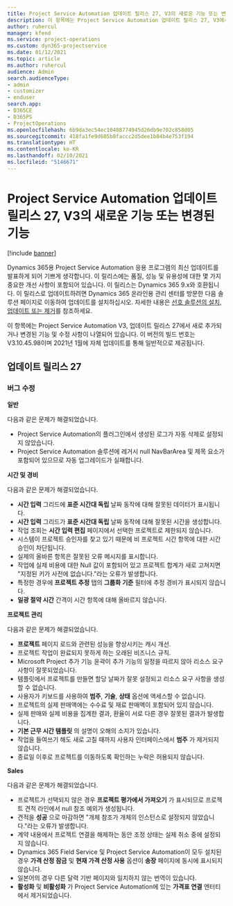 ```yaml
---
title: Project Service Automation 업데이트 릴리스 27, V3의 새로운 기능 또는 변경된 기능
description: 이 항목에는 Project Service Automation 업데이트 릴리스 27, V3에서 사용할 수 있는 기능 및 수정 사항이 나열되어 있습니다.
author: ruhercul
manager: kfend
ms.service: project-operations
ms.custom: dyn365-projectservice
ms.date: 01/12/2021
ms.topic: article
ms.author: ruhercul
audience: Admin
search.audienceType:
- admin
- customizer
- enduser
search.app:
- D365CE
- D365PS
- ProjectOperations
ms.openlocfilehash: 6b9da3ec54ec10408774945d26db9e702c858d05
ms.sourcegitcommit: 418fa1fe9d605b8faccc2d5dee1b04b4e753f194
ms.translationtype: HT
ms.contentlocale: ko-KR
ms.lasthandoff: 02/10/2021
ms.locfileid: "5146671"
---
```

# <a name="whats-new-or-changed-in-project-service-automation-update-release-27-v3"></a>Project Service Automation 업데이트 릴리스 27, V3의 새로운 기능 또는 변경된 기능

[!include [banner](../includes/psa-now-project-operations.md)]

Dynamics 365용 Project Service Automation 응용 프로그램의 최신 업데이트를 발표하게 되어 기쁘게 생각합니다. 이 릴리스에는 품질, 성능 및 유용성에 대한 몇 가지 중요한 개선 사항이 포함되어 있습니다. 이 릴리스는 Dynamics 365 9.x와 호환됩니다. 이 릴리스로 업데이트하려면 Dynamics 365 온라인용 관리 센터를 방문한 다음 솔루션 페이지로 이동하여 업데이트를 설치하십시오. 자세한 내용은 [선호 솔루션의 설치, 업데이트 또는 제거](https://docs.microsoft.com/power-platform/admin/install-remove-preferred-solution)를 참조하세요.

이 항목에는 Project Service Automation V3, 업데이트 릴리스 27에서 새로 추가되거나 변경된 기능 및 수정 사항이 나열되어 있습니다. 이 버전의 빌드 번호는 V3.10.45.98이며 2021년 1월에 자체 업데이트를 통해 일반적으로 제공됩니다.

## <a name="update-release-27"></a>업데이트 릴리스 27

### <a name="bug-fixes"></a>버그 수정

**일반**

다음과 같은 문제가 해결되었습니다.

- Project Service Automation의 플러그인에서 생성된 로그가 자동 삭제로 설정되지 않았습니다.
- Project Service Automation 솔루션에 레거시 null NavBarArea 및 제목 요소가 포함되어 있으므로 자동 업그레이드가 실패합니다.

**시간 및 경비**

다음과 같은 문제가 해결되었습니다.

- **시간 입력** 그리드에 **표준 시간대 독립** 날짜 동작에 대해 잘못된 데이터가 표시됩니다.
- **시간 입력** 그리드가 **표준 시간대 독립** 날짜 동작에 대해 잘못된 시간을 생성합니다.
- 작업 조회는 **시간 입력 편집** 페이지에서 선택한 프로젝트로 제한되지 않습니다.
- 시스템이 프로젝트 승인자를 찾고 있기 때문에 비 프로젝트 시간 항목에 대한 시간 승인이 차단됩니다.
- 실제의 올바른 항목은 잘못된 오류 메시지를 표시합니다.
- 작업에 실제 비용에 대한 Null 값이 포함되어 있고 프로젝트 합계가 새로 고쳐지면 "지정된 키가 사전에 없습니다."라는 오류가 발생합니다.
- 특정한 경우에 **프로젝트 추정** 탭의 **그룹화 기준** 필터에 추정 경비가 표시되지 않습니다.
- **일광 절약 시간** 간격이 시간 항목에 대해 올바르지 않습니다.

**프로젝트 관리**

다음과 같은 문제가 해결되었습니다.

- **프로젝트** 페이지 로드와 관련된 성능을 향상시키는 캐시 개선.
- 프로젝트 작업이 완료되지 못하게 하는 오래된 비즈니스 규칙.
- Microsoft Project 추가 기능 윤곽이 추가 기능의 일정을 따르지 않아 리소스 요구 사항이 잘못되었습니다.
- 템플릿에서 프로젝트를 만들면 할당 날짜가 잘못 설정되고 리소스 요구 사항을 생성할 수 없습니다.
- 사용자가 키보드를 사용하여 **범주**, **기술**, **상태** 옵션에 액세스할 수 없습니다.
- 프로젝트의 실제 판매액에는 수수료 및 재료 판매액이 포함되어 있지 않습니다.
- 실제 판매와 실제 비용을 집계한 결과, 환율이 서로 다른 경우 잘못된 결과가 발생합니다.
- **기본 근무 시간 템플릿** 의 설명이 오해의 소지가 있습니다.
- 작업을 들여쓰기 해도 새로 고칠 때까지 사용자 인터페이스에서 **범주** 가 제거되지 않습니다.
- 종료일 이후로 프로젝트를 이동하도록 확인하는 누락은 허용되지 않습니다.

**Sales**

다음과 같은 문제가 해결되었습니다.

- 프로젝트가 선택되지 않은 경우 **프로젝트 평가에서 가져오기** 가 표시되므로 프로젝트 견적 라인에서 null 참조 예외가 생성됩니다.
- 견적을 **성공** 으로 마감하면 "개체 참조가 개체의 인스턴스로 설정되지 않았습니다."라는 오류가 발생합니다.
- 계약 내용에서 프로젝트 연결을 해제하는 동안 조정 상태는 실제 취소 중에 설정되지 않습니다.
- Dynamics 365 Field Service 및 Project Service Automation이 모두 설치된 경우 **가격 산정 잠금** 및 **현재 가격 산정 사용** 옵션이 **송장** 페이지에 동시에 표시되지 않습니다.
- 일본어의 경우 다른 달력 기반 페이지와 일치하지 않는 번역이 있습니다.
- **활성화** 및 **비활성화** 가 Project Service Automation에 있는 **가격표 연결** 엔터티에서 제거되었습니다.
